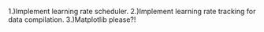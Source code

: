 1.)Implement learning rate scheduler.
2.)Implement learning rate tracking for data compilation.
3.)Matplotlib please?!
